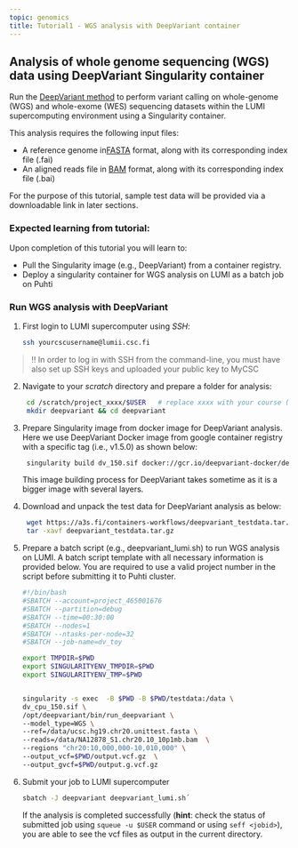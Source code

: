 ```yaml
---
topic: genomics
title: Tutorial1 - WGS analysis with DeepVariant container 
---
```


## Analysis of whole genome sequencing (WGS) data using DeepVariant Singularity container
Run the [DeepVariant method](https://github.com/google/deepvariant) to perform variant calling on whole-genome (WGS) and whole-exome (WES) sequencing datasets within the LUMI supercomputing environment using a Singularity container.

This analysis requires the following input files:
   - A reference genome in[FASTA](https://en.wikipedia.org/wiki/FASTA_format) format, along with its corresponding index file (.fai)
   - An aligned reads file in [BAM](http://genome.sph.umich.edu/wiki/BAM) format, along with its corresponding index file (.bai)

For the purpose of this tutorial, sample test data will be provided via a downloadable link in later sections.

### Expected learning from tutorial:
Upon completion of this tutorial you will learn to: 
- Pull the Singularity image (e.g., DeepVariant) from a container registry.
- Deploy a singularity container for WGS analysis on LUMI as a batch job on Puhti

### Run WGS analysis with DeepVariant 

1. First login to LUMI supercomputer using *SSH*:
   ```bash
   ssh yourcscusername@lumii.csc.fi
   ```
> ‼️ In order to log in with SSH from the command-line, you must have also set up SSH keys and uploaded your public key to MyCSC

2. Navigate to your *scratch* directory and prepare a folder for analysis:
   ```bash
    cd /scratch/project_xxxx/$USER   # replace xxxx with your course (or own) project number
    mkdir deepvariant && cd deepvariant
   ```

3. Prepare Singularity image from docker image for DeepVariant analysis. Here we use DeepVariant Docker image from google container registry with a
   specific tag (i.e., v1.5.0) as shown below: 

   ```bash
    singularity build dv_150.sif docker://gcr.io/deepvariant-docker/deepvariant:1.5.0
    ```
   This image building process for DeepVariant takes sometime as it is a bigger image with several layers.

4. Download and unpack the test data for DeepVariant analysis as below:

   ```bash
    wget https://a3s.fi/containers-workflows/deepvariant_testdata.tar.gz
    tar -xavf deepvariant_testdata.tar.gz
   ```

5. Prepare a batch script (e.g., deepvariant_lumi.sh) to run WGS analysis on LUMI. A batch script template with all necessary information is provided below. You
  are required to use a valid project number in the script before submitting it to Puhti cluster.
   
   ```bash
   #!/bin/bash
   #SBATCH --account=project_465001676
   #SBATCH --partition=debug
   #SBATCH --time=00:30:00
   #SBATCH --nodes=1
   #SBATCH --ntasks-per-node=32
   #SBATCH --job-name=dv_toy

   export TMPDIR=$PWD
   export SINGULARITYENV_TMPDIR=$PWD
   export SINGULARITYENV_TMP=$PWD


   singularity -s exec  -B $PWD -B $PWD/testdata:/data \
   dv_cpu_150.sif \
   /opt/deepvariant/bin/run_deepvariant \
   --model_type=WGS \
   --ref=/data/ucsc.hg19.chr20.unittest.fasta \
   --reads=/data/NA12878_S1.chr20.10_10p1mb.bam  \
   --regions "chr20:10,000,000-10,010,000" \
   --output_vcf=$PWD/output.vcf.gz  \
   --output_gvcf=$PWD/output.g.vcf.gz
   ```

6. Submit your job to LUMI supercomputer
   
   ```bash
   sbatch -J deepvariant deepvariant_lumi.sh´
   ```
   If the analysis is completed successfully (**hint**: check the status of submitted job using `squeue -u $USER` command or using `seff <jobid>`), you are able
    to see the vcf files as output in the current directory.
